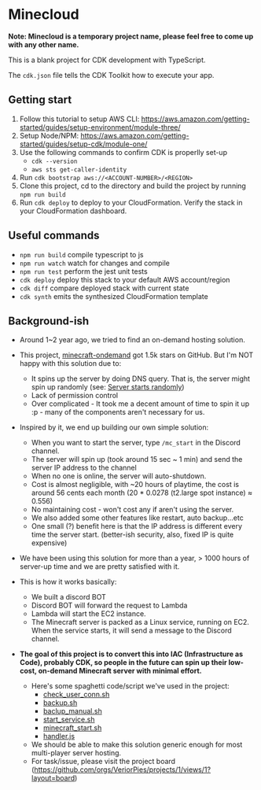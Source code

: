 # Minecloud
**Note: Minecloud is a temporary project name, please feel free to come up with any other name.**

This is a blank project for CDK development with TypeScript.

The `cdk.json` file tells the CDK Toolkit how to execute your app.

## Getting start
1. Follow this tutorial to setup AWS CLI: https://aws.amazon.com/getting-started/guides/setup-environment/module-three/
2. Setup Node/NPM: https://aws.amazon.com/getting-started/guides/setup-cdk/module-one/
3. Use the following commands to confirm CDK is properlly set-up
    - `cdk --version`
    - `aws sts get-caller-identity`
4. Run `cdk bootstrap aws://<ACCOUNT-NUMBER>/<REGION>`
5. Clone this project, cd to the directory and build the project by running `npm run build`
6. Run `cdk deploy` to deploy to your CloudFormation. Verify the stack in your CloudFormation dashboard.

## Useful commands

* `npm run build`   compile typescript to js
* `npm run watch`   watch for changes and compile
* `npm run test`    perform the jest unit tests
* `cdk deploy`      deploy this stack to your default AWS account/region
* `cdk diff`        compare deployed stack with current state
* `cdk synth`       emits the synthesized CloudFormation template


## Background-ish
* Around 1~2 year ago, we tried to find an on-demand hosting solution.
* This project, [minecraft-ondemand](https://github.com/doctorray117/minecraft-ondemand) got 1.5k stars on GitHub. But I'm NOT happy with this solution due to:
  *  It spins up the server by doing DNS query. That is, the server might spin up randomly (see: [Server starts randomly](https://github.com/doctorray117/minecraft-ondemand#server-starts-randomly))
  *  Lack of permission control  
  *  Over complicated - It took me a decent amount of time to spin it up :p - many of the components aren't necessary for us.

* Inspired by it, we end up building our own simple solution:
    * When you want to start the server, type `/mc_start` in the Discord channel.
    * The server will spin up (took around 15 sec ~ 1 min) and send the server IP address to the channel
    * When no one is online, the server will auto-shutdown.
    * Cost is almost negligible, with ~20 hours of playtime, the cost is around 56 cents each month (20 * 0.0278 (t2.large spot instance) ≈ 0.556)
    * No maintaining cost - won't cost any if aren't using the server.  
    * We also added some other features like restart, auto backup...etc
    * One small (?) benefit here is that the IP address is different every time the server start. (better-ish security, also, fixed IP is quite expensive)
* We have been using this solution for more than a year, > 1000 hours of server-up time and we are pretty satisfied with it.
* This is how it works basically:
    *  We built a discord BOT
    *  Discord BOT will forward the request to Lambda
    *  Lambda will start the EC2 instance.
    *  The Minecraft server is packed as a Linux service, running on EC2. When the service starts, it will send a message to the Discord channel.
*  **The goal of this project is to convert this into IAC (Infrastructure as Code), probably CDK, so people in the future can spin up their low-cost, on-demand Minecraft server with minimal effort.**
   * Here's some spaghetti code/script we've used in the project: 
     *  [check_user_conn.sh](https://gist.github.com/314pies/ac0aa3aa4e42e83363b6ca1a6c426564)
     *  [backup.sh](https://gist.github.com/314pies/47fdeb45ada66a674a6d95f7644ec94c)
     *  [baclup_manual.sh](https://gist.github.com/314pies/45800b70faeb5b6dfa0fed5a3d9b6828)
     *  [start_service.sh](https://gist.github.com/314pies/ec8cbb706b103690ac0efda1f0219bd1)
     *  [minecraft_start.sh](https://gist.github.com/314pies/7d7c1252f3bf964ec312967a1e32d7cb)
     *  [handler.js](https://gist.github.com/314pies/3aa3a559cc1c665c796ea9b0e4c0f50a)
   * We should be able to make this solution generic enough for most multi-player server hosting.
   * For task/issue, please visit the project board (https://github.com/orgs/VeriorPies/projects/1/views/1?layout=board)
